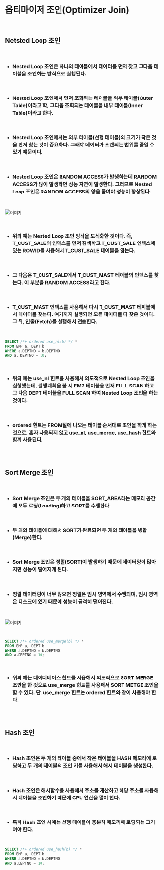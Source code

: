 # **옵티마이저 조인(Optimizer Join)**

<br>

## **Netsted Loop 조인**

<br>

* ### Nested Loop 조인은 하나의 테이블에서 데이터를 먼저 찾고 그다음 테이블을 조인하는 방식으로 실행된다.

<br>

* ### Nested Loop 조인에서 먼저 조회되는 테이블을 외부 테이블(Outer Table)이라고 학, 그다음 조회되는 테이블을 내부 테이블(Inner Table)이라고 한다.

<br>

* ### Nested Loop 조인에서는 외부 테이블(선행 테이블)의 크기가 작은 것을 먼저 찾는 것이 중요하다. 그래야 데이터가 스캔되는 범위를 줄일 수 있기 떄문이다.

<br>

* ### Nested Loop 조인은 RANDOM ACCESS가 발생하는데 RANDOM ACCESS가 많이 발생하면 성능 지연이 발생한다. 그러므로 Nested Loop 조인은 RANDOM ACCESS의 양을 줄여야 성능이 향상된다.

<br>

![이미지](https://velog.velcdn.com/images/as979200/post/6981da68-c869-4ce6-9e87-b7b0eaf77685/image.png)

<br>

* ### 위의 예는 Nested Loop 조인 방식을 도식화한 것이다. 즉, T_CUST_SALE의 인덱스를 먼저 검색하고 T_CUST_SALE 인덱스에 있는 ROWID를 사용해서 T_CUST_SALE 테이블을 읽는다.

<br>

* ### 그 다음은 T_CUST_SALE에서 T_CUST_MAST 테이블의 인덱스를 찾는다. 이 부분을 RANDOM ACCESS라고 한다.

<br>

* ### T_CUST_MAST 인덱스를 사용해서 다시 T_CUST_MAST 테이블에서 데이터를 찾는다. 여기까지 실행되면 모든 데이터를 다 찾은 것이다. 그 뒤, 인출(Fetch)를 실행해서 전송한다.

<br>

```sql
SELECT /*+ ordered use_nl(b) */ *
FROM EMP a, DEPT b
WHERE a.DEPTNO = b.DEPTNO
AND a. DEPTNO = 10;
```

<br>

* ### 위의 예는 use_nl 힌트를 사용해서 의도적으로 Nested Loop 조인을 실행했는데, 실행계획을 볼 시 EMP 테이블을 먼저 FULL SCAN 하고 그 다음 DEPT 테이블을 FULL SCAN 하여 Nested Loop 조인을 하는 것이다.

<br>

* ### ordered 힌트는 FROM절에 나오는 테이블 순서대로 조인을 하게 하는 것으로, 혼자 사용되지 않고 use_nl, use_merge, use_hash 힌트와 함꼐 사용된다.

<br><br>

## **Sort Merge 조인**

<br>

* ### Sort Merge 조인은 두 개의 테이블을 SORT_AREA라는 메모리 공간에 모두 로딩(Loading)하고 SORT를 수행한다.

<br>

* ### 두 개의 테이블에 대해서 SORT가 완료되면 두 개의 테이블을 병합(Merge)한다.

<br>

* ### Sort Merge 조인은 정렬(SORT)이 발생하기 때문에 데이터양이 많아지면 성능이 떨어지게 된다.

<br>

* ### 정렬 데이터량이 너무 많으면 정렬은 임시 영역에서 수행되며, 임시 영역은 디스크에 있기 때문에 성능이 급격히 떨어진다.

<br>

![이미지](https://velog.velcdn.com/images/as979200/post/8bbd2dda-8993-4a23-88df-6790f0e90bba/image.png)

<br>

```sql
SELECT /*+ ordered use_merge(b) */ *
FROM EMP a, DEPT b
WHERE a.DEPTNO = b.DEPTNO
AND a.DEPTNO = 10;
```

<br>

* ### 위의 예는 데이터베이스 힌트를 사용해서 의도적으로 SORT MERGE 조인을 한 것으로 use_merge 힌트를 사용해서 SORT METGE 조인을 할 수 있다. 단, use_merge 힌트는 ordered 힌트와 같이 사용해야 한다.

<br><br>

## **Hash 조인**

<br>

* ### Hash 조인은 두 개의 테이블 중에서 작은 테이블을 HASH 메모리에 로딩하고 두 개의 테이블의 조인 키를 사용해서 해시 테이블을 생성한다.

<br>

* ### Hash 조인은 해시함수를 사용해서 주소를 계산하고 해당 주소를 사용해서 테이블을 조인하기 때문에 CPU 연산을 많이 한다.

<br>

* ### 특히 Hash 조인 시에는 선행 테이블이 충분히 메모리에 로딩되는 크기여야 한다.

<br>

```sql
SELECT /*+ ordered use_hash(b) */ *
FROM EMP a, DEPT b
WHERE a.DEPTNO = b.DEPTNO
AND a.DEPTNO = 10;
```